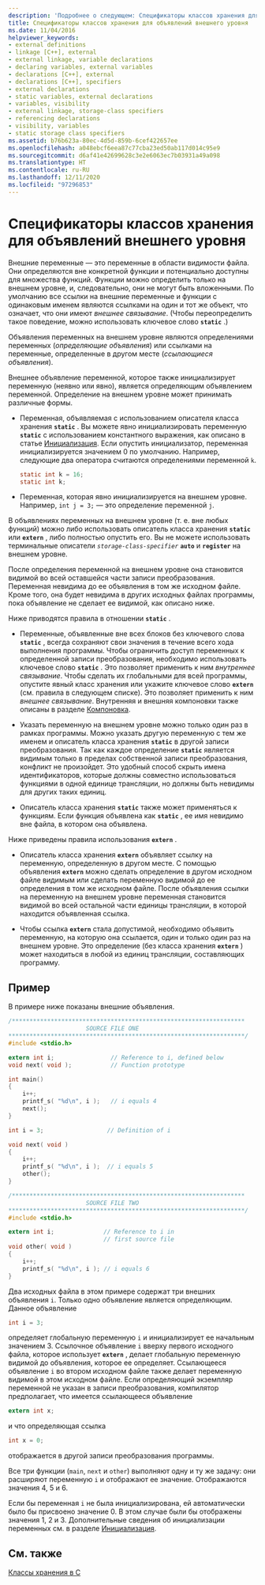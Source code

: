 ```yaml
---
description: 'Подробнее о следующем: Спецификаторы классов хранения для объявлений внешнего уровня'
title: Спецификаторы классов хранения для объявлений внешнего уровня
ms.date: 11/04/2016
helpviewer_keywords:
- external definitions
- linkage [C++], external
- external linkage, variable declarations
- declaring variables, external variables
- declarations [C++], external
- declarations [C++], specifiers
- external declarations
- static variables, external declarations
- variables, visibility
- external linkage, storage-class specifiers
- referencing declarations
- visibility, variables
- static storage class specifiers
ms.assetid: b76b623a-80ec-4d5d-859b-6cef422657ee
ms.openlocfilehash: a048ebcf6eea87c77cba23ed50ab117d014c95e9
ms.sourcegitcommit: d6af41e42699628c3e2e6063ec7b03931a49a098
ms.translationtype: HT
ms.contentlocale: ru-RU
ms.lasthandoff: 12/11/2020
ms.locfileid: "97296853"
---
```

# <a name="storage-class-specifiers-for-external-level-declarations"></a>Спецификаторы классов хранения для объявлений внешнего уровня

Внешние переменные — это переменные в области видимости файла. Они определяются вне конкретной функции и потенциально доступны для множества функций. Функции можно определить только на внешнем уровне, и, следовательно, они не могут быть вложенными. По умолчанию все ссылки на внешние переменные и функции с одинаковым именем являются ссылками на один и тот же объект, что означает, что они имеют *внешнее связывание*. (Чтобы переопределить такое поведение, можно использовать ключевое слово **`static`** .)

Объявления переменных на внешнем уровне являются определениями переменных (*определяющие объявления*) или ссылками на переменные, определенные в другом месте (*ссылающиеся объявления*).

Внешнее объявление переменной, которое также инициализирует переменную (неявно или явно), является определяющим объявлением переменной. Определение на внешнем уровне может принимать различные формы.

- Переменная, объявляемая с использованием описателя класса хранения **`static`** . Вы можете явно инициализировать переменную **`static`** с использованием константного выражения, как описано в статье [Инициализация](../c-language/initialization.md). Если опустить инициализатор, переменная инициализируется значением 0 по умолчанию. Например, следующие два оператора считаются определениями переменной `k`.

    ```C
    static int k = 16;
    static int k;
    ```

- Переменная, которая явно инициализируется на внешнем уровне. Например, `int j = 3;` — это определение переменной `j`.

В объявлениях переменных на внешнем уровне (т. е. вне любых функций) можно либо использовать описатель класса хранения **`static`** или **`extern`** , либо полностью опустить его. Вы не можете использовать терминальные описатели *`storage-class-specifier`* **`auto`** и **`register`** на внешнем уровне.

После определения переменной на внешнем уровне она становится видимой во всей оставшейся части записи преобразования. Переменная невидима до ее объявления в том же исходном файле. Кроме того, она будет невидима в других исходных файлах программы, пока объявление не сделает ее видимой, как описано ниже.

Ниже приводятся правила в отношении **`static`** .

- Переменные, объявленные вне всех блоков без ключевого слова **`static`** , всегда сохраняют свои значения в течение всего хода выполнения программы. Чтобы ограничить доступ переменных к определенной записи преобразования, необходимо использовать ключевое слово **`static`** . Это позволяет применить к ним *внутреннее связывание*. Чтобы сделать их глобальными для всей программы, опустите явный класс хранения или укажите ключевое слово **`extern`** (см. правила в следующем списке). Это позволяет применить к ним *внешнее связывание*. Внутренняя и внешняя компоновки также описаны в разделе [Компоновка](../c-language/linkage.md).

- Указать переменную на внешнем уровне можно только один раз в рамках программы. Можно указать другую переменную с тем же именем и описатель класса хранения **`static`** в другой записи преобразования. Так как каждое определение **`static`** является видимым только в пределах собственной записи преобразования, конфликт не произойдет. Это удобный способ скрыть имена идентификаторов, которые должны совместно использоваться функциями в одной единице трансляции, но должны быть невидимы для других таких единиц.

- Описатель класса хранения **`static`** также может применяться к функциям. Если функция объявлена как **`static`** , ее имя невидимо вне файла, в котором она объявлена.

Ниже приведены правила использования **`extern`** .

- Описатель класса хранения **`extern`** объявляет ссылку на переменную, определенную в другом месте. С помощью объявления **`extern`** можно сделать определение в другом исходном файле видимым или сделать переменную видимой до ее определения в том же исходном файле. После объявления ссылки на переменную на внешнем уровне переменная становится видимой во всей остальной части единицы трансляции, в которой находится объявленная ссылка.

- Чтобы ссылка **`extern`** стала допустимой, необходимо объявить переменную, на которую она ссылается, один и только один раз на внешнем уровне. Это определение (без класса хранения **`extern`** ) может находиться в любой из единиц трансляции, составляющих программу.

## <a name="example"></a>Пример

В примере ниже показаны внешние объявления.

```C
/******************************************************************
                      SOURCE FILE ONE
*******************************************************************/
#include <stdio.h>

extern int i;                // Reference to i, defined below
void next( void );           // Function prototype

int main()
{
    i++;
    printf_s( "%d\n", i );   // i equals 4
    next();
}

int i = 3;                  // Definition of i

void next( void )
{
    i++;
    printf_s( "%d\n", i );  // i equals 5
    other();
}

/******************************************************************
                      SOURCE FILE TWO
*******************************************************************/
#include <stdio.h>

extern int i;              // Reference to i in
                           // first source file
void other( void )
{
    i++;
    printf_s( "%d\n", i ); // i equals 6
}
```

Два исходных файла в этом примере содержат три внешних объявления `i`. Только одно объявление является определяющим. Данное объявление

```C
int i = 3;
```

определяет глобальную переменную `i` и инициализирует ее начальным значением 3. Ссылочное объявление `i` вверху первого исходного файла, которое использует **`extern`** , делает глобальную переменную видимой до объявления, которое ее определяет. Ссылающееся объявление `i` во втором исходном файле также делает переменную видимой в этом исходном файле. Если определяющий экземпляр переменной не указан в записи преобразования, компилятор предполагает, что имеется ссылающееся объявление

```C
extern int x;
```

и что определяющая ссылка

```C
int x = 0;
```

отображается в другой записи преобразования программы.

Все три функции (`main`, `next` и `other`) выполняют одну и ту же задачу: они расширяют переменную `i` и отображают ее значение. Отображаются значения 4, 5 и 6.

Если бы переменная `i` не была инициализирована, ей автоматически было бы присвоено значение 0. В этом случае были бы отображены значения 1, 2 и 3. Дополнительные сведения об инициализации переменных см. в разделе [Инициализация](../c-language/initialization.md).

## <a name="see-also"></a>См. также

[Классы хранения в C](../c-language/c-storage-classes.md)
